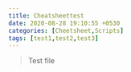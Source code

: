 ```yaml
---
title: Cheatsheettest
date: 2020-08-28 19:10:55 +0530
categories: [Cheetsheet,Scripts]
tags: [test1,test2,test3]
---
```


> Test file
